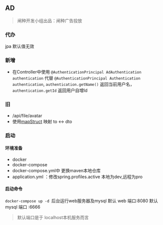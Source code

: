## AD
> 闸种开发小组出品：闸种广告投放

### 代办
jpa 默认值无效

### 新增
* 在Controller中使用 `@AuthenticationPrincipal AdAuthentication authentication`
代替 `@AuthenticationPrincipal Authentication authentication`,
`authentication.getName()` 返回当前用户名，`authentication.getId` 返回用户自增Id



### 旧

* /api/file/avatar
* 使用[mapStruct](https://mapstruct.org/documentation/stable/reference/html/#defining-mapper) 映射 to <-> dto

### 启动
#### 环境准备
* docker
* docker-compose
* docker-compose.yml中 更换maven本地仓库
* application.yml ：修改spring.profiles.active 本地为dev,远程为pro

#### 启动命令
`docker-compose up -d `后台运行web服务器及mysql
默认 web 端口:8080
默认 mysql 端口 :6666 
> 默认端口是于 localhost本机服务而言
>

